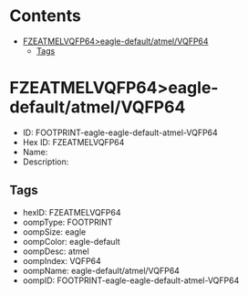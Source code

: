 



Contents
========

* [FZEATMELVQFP64>eagle-default/atmel/VQFP64](#fzeatmelvqfp64eagle-defaultatmelvqfp64)
	* [Tags](#tags)

# FZEATMELVQFP64>eagle-default/atmel/VQFP64

- ID: FOOTPRINT-eagle-eagle-default-atmel-VQFP64
- Hex ID: FZEATMELVQFP64
- Name: 
- Description: 

## Tags

- hexID: FZEATMELVQFP64
- oompType: FOOTPRINT
- oompSize: eagle
- oompColor: eagle-default
- oompDesc: atmel
- oompIndex: VQFP64
- oompName: eagle-default/atmel/VQFP64
- oompID: FOOTPRINT-eagle-eagle-default-atmel-VQFP64
